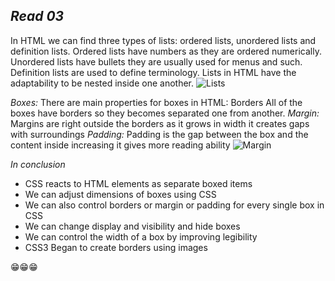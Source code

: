 ## ***Read 03***

In HTML we can find three types of lists: ordered lists, unordered lists and definition lists.
Ordered lists have numbers as they are ordered numerically.
Unordered lists have bullets they are usually used for menus and such.
Definition lists are used to define terminology.
Lists in HTML have the adaptability to be nested inside one another.
![Lists](https://live.staticflickr.com/3173/2586102021_aff383740e.jpg)


*Boxes:*
There are main properties for boxes in HTML:
Borders
All of the boxes have borders so they becomes separated one from another.
*Margin:*
Margins are right outside the borders as it grows in width it creates gaps with surroundings 
*Padding:*
Padding is the gap between the box and the content inside increasing it gives more reading ability
![Margin](https://upload.wikimedia.org/wikipedia/commons/b/b2/CSS-Box-Modell.png)

*In conclusion*
* CSS reacts to HTML elements as separate boxed items
* We can adjust dimensions of boxes using CSS
* We can also control borders or margin or padding for every single box in CSS
* We can change display and visibility and hide boxes
* We can control the width of a box by improving legibility 
* CSS3 Began to create borders using images

😁😁😁
